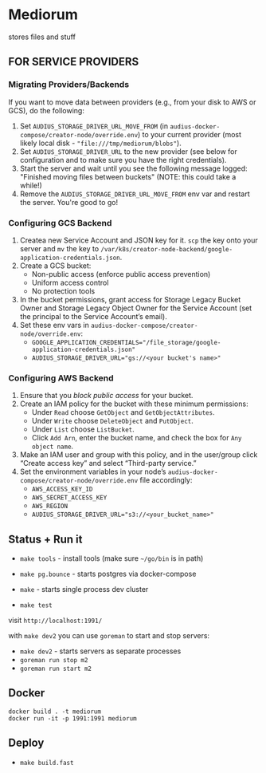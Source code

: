 # Mediorum

stores files and stuff

## FOR SERVICE PROVIDERS

### Migrating Providers/Backends
If you want to move data between providers (e.g., from your disk to AWS or GCS), do the following:
1. Set `AUDIUS_STORAGE_DRIVER_URL_MOVE_FROM` (in `audius-docker-compose/creator-node/override.env`) to your current provider (most likely local disk - `"file:///tmp/mediorum/blobs"`).
2. Set `AUDIUS_STORAGE_DRIVER_URL` to the new provider (see below for configuration and to make sure you have the right credentials).
3. Start the server and wait until you see the following message logged: "Finished moving files between buckets" (NOTE: this could take a while!)
4. Remove the `AUDIUS_STORAGE_DRIVER_URL_MOVE_FROM` env var and restart the server. You're good to go!

### Configuring GCS Backend
1. Createa  new Service Account and JSON key for it. `scp` the key onto your server and `mv` the key to `/var/k8s/creator-node-backend/google-application-credentials.json`.
2. Create a GCS bucket:
   * Non-public access (enforce public access prevention)
   * Uniform access control
   * No protection tools
3. In the bucket permissions, grant access for Storage Legacy Bucket Owner and Storage Legacy Object Owner for the Service Account (set the principal to the Service Account’s email).
4. Set these env vars in `audius-docker-compose/creator-node/override.env`:
    * `GOOGLE_APPLICATION_CREDENTIALS="/file_storage/google-application-credentials.json"`
    * `AUDIUS_STORAGE_DRIVER_URL="gs://<your bucket's name>"`

### Configuring AWS Backend
1. Ensure that you *block public access* for your bucket.
2. Create an IAM policy for the bucket with these minimum permissions:
    * Under `Read` choose `GetObject` and `GetObjectAttributes`.
    * Under `Write` choose `DeleteObject` and `PutObject`.
    * Under `List` choose `ListBucket`.
    * Click `Add Arn`, enter the bucket name, and check the box for `Any object name`.
3. Make an IAM user and group with this policy, and in the user/group click “Create access key” and select “Third-party service.” 
4. Set the environment variables in your node’s `audius-docker-compose/creator-node/override.env` file accordingly:
   * `AWS_ACCESS_KEY_ID`
   * `AWS_SECRET_ACCESS_KEY`
   * `AWS_REGION`
   * `AUDIUS_STORAGE_DRIVER_URL="s3://<your_bucket_name>"`

## Status + Run it

* `make tools` - install tools (make sure `~/go/bin` is in path)
* `make pg.bounce` - starts postgres via docker-compose
* `make` - starts single process dev cluster

* `make test`

visit `http://localhost:1991/`

with `make dev2` you can use `goreman` to start and stop servers:

* `make dev2` - starts servers as separate processes
* `goreman run stop m2`
* `goreman run start m2`

## Docker

```
docker build . -t mediorum
docker run -it -p 1991:1991 mediorum
```

## Deploy

* `make build.fast`
